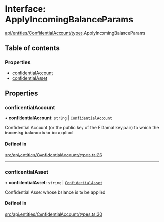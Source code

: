 # Interface: ApplyIncomingBalanceParams

[api/entities/ConfidentialAccount/types](../wiki/api.entities.ConfidentialAccount.types).ApplyIncomingBalanceParams

## Table of contents

### Properties

- [confidentialAccount](../wiki/api.entities.ConfidentialAccount.types.ApplyIncomingBalanceParams#confidentialaccount)
- [confidentialAsset](../wiki/api.entities.ConfidentialAccount.types.ApplyIncomingBalanceParams#confidentialasset)

## Properties

### confidentialAccount

• **confidentialAccount**: `string` \| [`ConfidentialAccount`](../wiki/api.entities.ConfidentialAccount.ConfidentialAccount)

Confidential Account (or the public key of the ElGamal key pair) to which the incoming balance is to be applied

#### Defined in

[src/api/entities/ConfidentialAccount/types.ts:26](https://github.com/PolymeshAssociation/polymesh-private-sdk/blob/dd40dc5f/src/api/entities/ConfidentialAccount/types.ts#L26)

___

### confidentialAsset

• **confidentialAsset**: `string` \| [`ConfidentialAsset`](../wiki/api.entities.ConfidentialAsset.ConfidentialAsset)

Confidential Asset whose balance is to be applied

#### Defined in

[src/api/entities/ConfidentialAccount/types.ts:30](https://github.com/PolymeshAssociation/polymesh-private-sdk/blob/dd40dc5f/src/api/entities/ConfidentialAccount/types.ts#L30)

